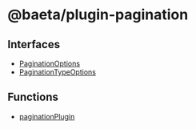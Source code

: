 # @baeta/plugin-pagination

## Interfaces

- [PaginationOptions](interfaces/PaginationOptions.md)
- [PaginationTypeOptions](interfaces/PaginationTypeOptions.md)

## Functions

- [paginationPlugin](functions/paginationPlugin.md)
